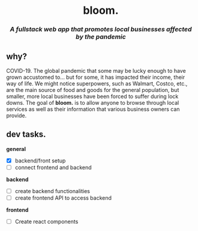 <h1 align='center'><b>bloom.</b>

<h3 align='center'><em>A fullstack web app that promotes local businesses affected by the pandemic</em></h3>

##  why?
COVID-19. The global pandemic that some may be lucky enough to have grown accustomed to... but for some, it has impacted their income, their way of life. We might notice superpowers, such as Walmart, Costco, etc., are the main source of food and goods for the general population, but smaller, more local businesses have been forced to suffer during lock downs. The goal of **bloom.** is to allow anyone to browse through local services as well as their information that various business owners can provide.

## dev tasks. 

**general**

- [x] backend/front setup
- [ ] connect frontend and backend 

**backend**

- [ ] create backend functionalities 
- [ ] create frontend API to access backend 

**frontend**
- [ ] Create react components

